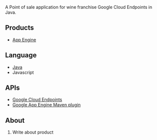 

A Point of sale application for wine franchise Google Cloud Endpoints in Java.

## Products
- [App Engine][1]

## Language
- [Java][2]
- Javascript

## APIs
- [Google Cloud Endpoints][3]
- [Google App Engine Maven plugin][4]

## About
1. Write about product


[1]: https://developers.google.com/appengine
[2]: http://java.com/en/
[3]: https://developers.google.com/appengine/docs/java/endpoints/
[4]: https://developers.google.com/appengine/docs/java/tools/maven
[5]: https://localhost:8080/
[6]: https://console.developers.google.com/project/_/apiui/credential